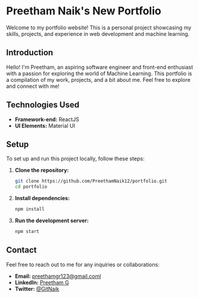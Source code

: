 # Preetham Naik's New Portfolio

Welcome to my portfolio website! This is a personal project showcasing my skills, projects, and experience in web development and machine learning.

## Introduction

Hello! I'm Preetham, an aspiring software engineer and front-end enthusiast with a passion for exploring the world of Machine Learning. This portfolio is a compilation of my work, projects, and a bit about me. Feel free to explore and connect with me!

## Technologies Used

- **Framework-end:** ReactJS
- **UI Elements:** Material UI

## Setup

To set up and run this project locally, follow these steps:

1. **Clone the repository:**

    ```bash
    git clone https://github.com/PreethamNaik12/portfolio.git
    cd portfolio
    ```

2. **Install dependencies:**

    ```bash
    npm install
    ```

3. **Run the development server:**

    ```bash
    npm start
    ```

## Contact

Feel free to reach out to me for any inquiries or collaborations:

- **Email:** [preethamgr123@gmail.coml](mailto:preethamgr123@gmail.comm)
- **LinkedIn:** [Preetham G](https://www.linkedin.com/in/preethg12)
- **Twitter:** [@GitNaik](https://twitter.com/GitNaik)
